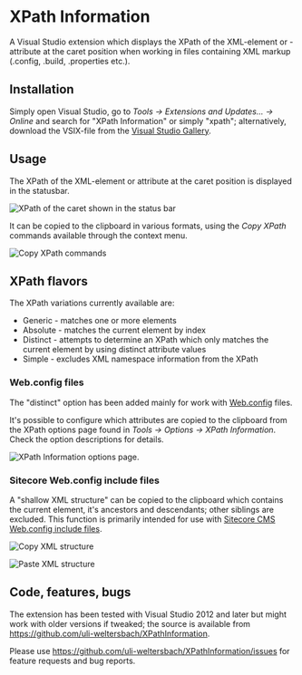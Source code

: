 # XPath Information
A Visual Studio extension which displays the XPath of the XML-element or -attribute at the caret position when working in files containing XML markup (.config, .build, .properties etc.).  

## Installation
Simply open Visual Studio, go to _Tools &rarr; Extensions and Updates... &rarr; Online_ and search for "XPath Information" or simply "xpath"; alternatively, download the VSIX-file from the [Visual Studio Gallery](https://visualstudiogallery.msdn.microsoft.com/c06c7b10-41c3-4aa9-8707-570eb9d879e6?SRC=VSIDE).

## Usage
The XPath of the XML-element or attribute at the caret position is displayed in the statusbar.

![XPath of the caret shown in the status bar](https://github.com/uli-weltersbach/XPathInformation/blob/master/ReasonCodeExample.XPathInformation/VisualStudioIntegration/Resources/Screenshot-Statusbar.png)

It can be copied to the clipboard in various formats, using the _Copy XPath_ commands available through the context menu.  

![Copy XPath commands](https://github.com/uli-weltersbach/XPathInformation/blob/master/ReasonCodeExample.XPathInformation/VisualStudioIntegration/Resources/Screenshot-Copy%20XPath.png)

## XPath flavors
The XPath variations currently available are:

* Generic - matches one or more elements
* Absolute - matches the current element by index
* Distinct - attempts to determine an XPath which only matches the current element by using distinct attribute values
* Simple - excludes XML namespace information from the XPath

### Web.config files
The "distinct" option has been added mainly for work with [Web.config](http://msdn.microsoft.com/en-us/library/w7w4sb0w.aspx) files.

It's possible to configure which attributes are copied to the clipboard from the XPath options page found in _Tools -> Options -> XPath Information_. Check the option descriptions for details.

![XPath Information options page](https://github.com/uli-weltersbach/XPathInformation/blob/master/ReasonCodeExample.XPathInformation/VisualStudioIntegration/Resources/Screenshot-Options.png).

### Sitecore Web.config include files
A "shallow XML structure" can be copied to the clipboard which contains the current element, it's ancestors and descendants; other siblings are excluded. This function is primarily intended for use with [Sitecore CMS](http://www.sitecore.net) [Web.config include files](http://www.sitecore.net/Community/Technical-Blogs/John-West-Sitecore-Blog/Posts/2011/05/All-About-Web-config-Include-Files-with-the-Sitecore-ASPNET-CMS.aspx).

![Copy XML structure](https://github.com/uli-weltersbach/XPathInformation/blob/master/ReasonCodeExample.XPathInformation/VisualStudioIntegration/Resources/Screenshot-XML%20Structure%20copy.png)

![Paste XML structure](https://github.com/uli-weltersbach/XPathInformation/blob/master/ReasonCodeExample.XPathInformation/VisualStudioIntegration/Resources/Screenshot-XML%20Structure%20paste.png)

## Code, features, bugs
The extension has been tested with Visual Studio 2012 and later but might work with older versions if tweaked; the source is available from https://github.com/uli-weltersbach/XPathInformation.

Please use https://github.com/uli-weltersbach/XPathInformation/issues for feature requests and bug reports.
